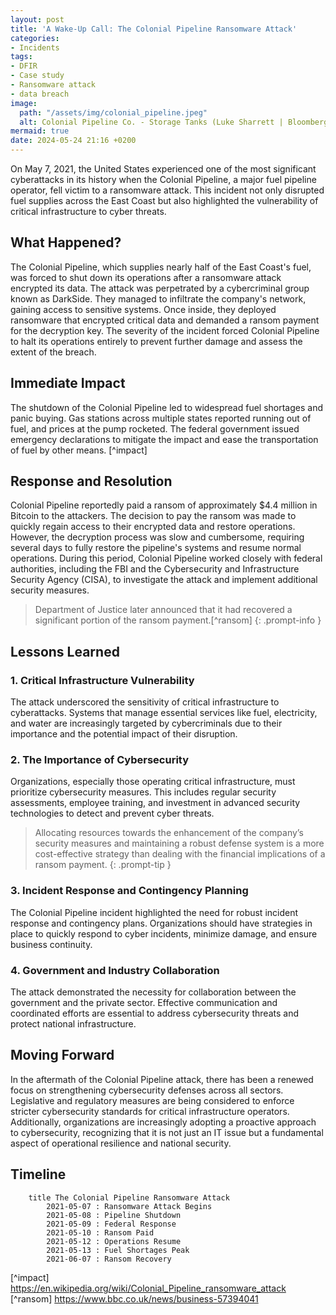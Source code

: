 ```yaml
---
layout: post
title: 'A Wake-Up Call: The Colonial Pipeline Ransomware Attack'
categories:
- Incidents
tags:
- DFIR
- Case study
- Ransomware attack
- data breach
image:
  path: "/assets/img/colonial_pipeline.jpeg"
  alt: Colonial Pipeline Co. - Storage Tanks (Luke Sharrett | Bloomberg | Getty Images)
mermaid: true
date: 2024-05-24 21:16 +0200
---
```

On May 7, 2021, the United States experienced one of the most significant cyberattacks in its history when the Colonial Pipeline, a major fuel pipeline operator, fell victim to a ransomware attack. This incident not only disrupted fuel supplies across the East Coast but also highlighted the vulnerability of critical infrastructure to cyber threats.

## What Happened?

The Colonial Pipeline, which supplies nearly half of the East Coast's fuel, was forced to shut down its operations after a ransomware attack encrypted its data. The attack was perpetrated by a cybercriminal group known as DarkSide. They managed to infiltrate the company's network, gaining access to sensitive systems. Once inside, they deployed ransomware that encrypted critical data and demanded a ransom payment for the decryption key. The severity of the incident forced Colonial Pipeline to halt its operations entirely to prevent further damage and assess the extent of the breach.

## Immediate Impact

The shutdown of the Colonial Pipeline led to widespread fuel shortages and panic buying. Gas stations across multiple states reported running out of fuel, and prices at the pump rocketed. The federal government issued emergency declarations to mitigate the impact and ease the transportation of fuel by other means. [^impact]

## Response and Resolution

Colonial Pipeline reportedly paid a ransom of approximately $4.4 million in Bitcoin to the attackers. The decision to pay the ransom was made to quickly regain access to their encrypted data and restore operations. However, the decryption process was slow and cumbersome, requiring several days to fully restore the pipeline's systems and resume normal operations. During this period, Colonial Pipeline worked closely with federal authorities, including the FBI and the Cybersecurity and Infrastructure Security Agency (CISA), to investigate the attack and implement additional security measures.

> Department of Justice later announced that it had recovered a significant portion of the ransom payment.[^ransom]
{: .prompt-info }

## Lessons Learned

### 1. **Critical Infrastructure Vulnerability**

The attack underscored the sensitivity of critical infrastructure to cyberattacks. Systems that manage essential services like fuel, electricity, and water are increasingly targeted by cybercriminals due to their importance and the potential impact of their disruption.

### 2. **The Importance of Cybersecurity**

Organizations, especially those operating critical infrastructure, must prioritize cybersecurity measures. This includes regular security assessments, employee training, and investment in advanced security technologies to detect and prevent cyber threats.

> Allocating resources towards the enhancement of the company’s security measures and maintaining a robust defense system is a more cost-effective strategy than dealing with the financial implications of a ransom payment.
{: .prompt-tip }

### 3. **Incident Response and Contingency Planning**

The Colonial Pipeline incident highlighted the need for robust incident response and contingency plans. Organizations should have strategies in place to quickly respond to cyber incidents, minimize damage, and ensure business continuity.

### 4. **Government and Industry Collaboration**

The attack demonstrated the necessity for collaboration between the government and the private sector. Effective communication and coordinated efforts are essential to address cybersecurity threats and protect national infrastructure.

## Moving Forward

In the aftermath of the Colonial Pipeline attack, there has been a renewed focus on strengthening cybersecurity defenses across all sectors. Legislative and regulatory measures are being considered to enforce stricter cybersecurity standards for critical infrastructure operators. Additionally, organizations are increasingly adopting a proactive approach to cybersecurity, recognizing that it is not just an IT issue but a fundamental aspect of operational resilience and national security.

## Timeline

```mermaid
    title The Colonial Pipeline Ransomware Attack
        2021-05-07 : Ransomware Attack Begins
        2021-05-08 : Pipeline Shutdown
        2021-05-09 : Federal Response
        2021-05-10 : Ransom Paid
        2021-05-12 : Operations Resume
        2021-05-13 : Fuel Shortages Peak
        2021-06-07 : Ransom Recovery
```

[^impact] <https://en.wikipedia.org/wiki/Colonial_Pipeline_ransomware_attack>
[^ransom] <https://www.bbc.co.uk/news/business-57394041>